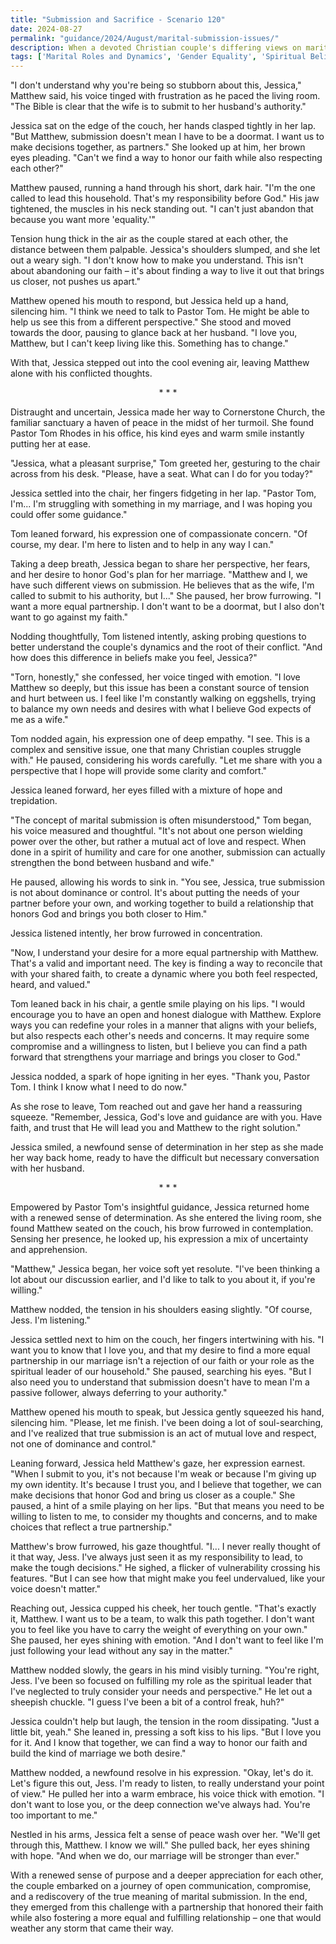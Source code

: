 ```yaml
---
title: "Submission and Sacrifice - Scenario 120"
date: 2024-08-27
permalink: "guidance/2024/August/marital-submission-issues/"
description: When a devoted Christian couple's differing views on marital submission cause tension and conflict in their relationship, they seek guidance from Pastor Tom Rhodes to reconcile their beliefs and find a path forward that honors their faith and respects each other.
tags: ['Marital Roles and Dynamics', 'Gender Equality', 'Spiritual Beliefs', 'Communication and Compromise', 'Pastoral Guidance']
---
```

"I don't understand why you're being so stubborn about this, Jessica," Matthew said, his voice tinged with frustration as he paced the living room. "The Bible is clear that the wife is to submit to her husband's authority."

Jessica sat on the edge of the couch, her hands clasped tightly in her lap. "But Matthew, submission doesn't mean I have to be a doormat. I want us to make decisions together, as partners." She looked up at him, her brown eyes pleading. "Can't we find a way to honor our faith while also respecting each other?"

Matthew paused, running a hand through his short, dark hair. "I'm the one called to lead this household. That's my responsibility before God." His jaw tightened, the muscles in his neck standing out. "I can't just abandon that because you want more 'equality.'"

Tension hung thick in the air as the couple stared at each other, the distance between them palpable. Jessica's shoulders slumped, and she let out a weary sigh. "I don't know how to make you understand. This isn't about abandoning our faith – it's about finding a way to live it out that brings us closer, not pushes us apart."

Matthew opened his mouth to respond, but Jessica held up a hand, silencing him. "I think we need to talk to Pastor Tom. He might be able to help us see this from a different perspective." She stood and moved towards the door, pausing to glance back at her husband. "I love you, Matthew, but I can't keep living like this. Something has to change."

With that, Jessica stepped out into the cool evening air, leaving Matthew alone with his conflicted thoughts.

<center>* * *</center>

Distraught and uncertain, Jessica made her way to Cornerstone Church, the familiar sanctuary a haven of peace in the midst of her turmoil. She found Pastor Tom Rhodes in his office, his kind eyes and warm smile instantly putting her at ease.

"Jessica, what a pleasant surprise," Tom greeted her, gesturing to the chair across from his desk. "Please, have a seat. What can I do for you today?"

Jessica settled into the chair, her fingers fidgeting in her lap. "Pastor Tom, I'm... I'm struggling with something in my marriage, and I was hoping you could offer some guidance."

Tom leaned forward, his expression one of compassionate concern. "Of course, my dear. I'm here to listen and to help in any way I can."

Taking a deep breath, Jessica began to share her perspective, her fears, and her desire to honor God's plan for her marriage. "Matthew and I, we have such different views on submission. He believes that as the wife, I'm called to submit to his authority, but I..." She paused, her brow furrowing. "I want a more equal partnership. I don't want to be a doormat, but I also don't want to go against my faith."

Nodding thoughtfully, Tom listened intently, asking probing questions to better understand the couple's dynamics and the root of their conflict. "And how does this difference in beliefs make you feel, Jessica?"

"Torn, honestly," she confessed, her voice tinged with emotion. "I love Matthew so deeply, but this issue has been a constant source of tension and hurt between us. I feel like I'm constantly walking on eggshells, trying to balance my own needs and desires with what I believe God expects of me as a wife."

Tom nodded again, his expression one of deep empathy. "I see. This is a complex and sensitive issue, one that many Christian couples struggle with." He paused, considering his words carefully. "Let me share with you a perspective that I hope will provide some clarity and comfort."

Jessica leaned forward, her eyes filled with a mixture of hope and trepidation.

"The concept of marital submission is often misunderstood," Tom began, his voice measured and thoughtful. "It's not about one person wielding power over the other, but rather a mutual act of love and respect. When done in a spirit of humility and care for one another, submission can actually strengthen the bond between husband and wife."

He paused, allowing his words to sink in. "You see, Jessica, true submission is not about dominance or control. It's about putting the needs of your partner before your own, and working together to build a relationship that honors God and brings you both closer to Him."

Jessica listened intently, her brow furrowed in concentration.

"Now, I understand your desire for a more equal partnership with Matthew. That's a valid and important need. The key is finding a way to reconcile that with your shared faith, to create a dynamic where you both feel respected, heard, and valued."

Tom leaned back in his chair, a gentle smile playing on his lips. "I would encourage you to have an open and honest dialogue with Matthew. Explore ways you can redefine your roles in a manner that aligns with your beliefs, but also respects each other's needs and concerns. It may require some compromise and a willingness to listen, but I believe you can find a path forward that strengthens your marriage and brings you closer to God."

Jessica nodded, a spark of hope igniting in her eyes. "Thank you, Pastor Tom. I think I know what I need to do now."

As she rose to leave, Tom reached out and gave her hand a reassuring squeeze. "Remember, Jessica, God's love and guidance are with you. Have faith, and trust that He will lead you and Matthew to the right solution."

Jessica smiled, a newfound sense of determination in her step as she made her way back home, ready to have the difficult but necessary conversation with her husband.

<center>* * *</center>

Empowered by Pastor Tom's insightful guidance, Jessica returned home with a renewed sense of determination. As she entered the living room, she found Matthew seated on the couch, his brow furrowed in contemplation. Sensing her presence, he looked up, his expression a mix of uncertainty and apprehension.

"Matthew," Jessica began, her voice soft yet resolute. "I've been thinking a lot about our discussion earlier, and I'd like to talk to you about it, if you're willing."

Matthew nodded, the tension in his shoulders easing slightly. "Of course, Jess. I'm listening."

Jessica settled next to him on the couch, her fingers intertwining with his. "I want you to know that I love you, and that my desire to find a more equal partnership in our marriage isn't a rejection of our faith or your role as the spiritual leader of our household." She paused, searching his eyes. "But I also need you to understand that submission doesn't have to mean I'm a passive follower, always deferring to your authority."

Matthew opened his mouth to speak, but Jessica gently squeezed his hand, silencing him. "Please, let me finish. I've been doing a lot of soul-searching, and I've realized that true submission is an act of mutual love and respect, not one of dominance and control."

Leaning forward, Jessica held Matthew's gaze, her expression earnest. "When I submit to you, it's not because I'm weak or because I'm giving up my own identity. It's because I trust you, and I believe that together, we can make decisions that honor God and bring us closer as a couple." She paused, a hint of a smile playing on her lips. "But that means you need to be willing to listen to me, to consider my thoughts and concerns, and to make choices that reflect a true partnership."

Matthew's brow furrowed, his gaze thoughtful. "I... I never really thought of it that way, Jess. I've always just seen it as my responsibility to lead, to make the tough decisions." He sighed, a flicker of vulnerability crossing his features. "But I can see how that might make you feel undervalued, like your voice doesn't matter."

Reaching out, Jessica cupped his cheek, her touch gentle. "That's exactly it, Matthew. I want us to be a team, to walk this path together. I don't want you to feel like you have to carry the weight of everything on your own." She paused, her eyes shining with emotion. "And I don't want to feel like I'm just following your lead without any say in the matter."

Matthew nodded slowly, the gears in his mind visibly turning. "You're right, Jess. I've been so focused on fulfilling my role as the spiritual leader that I've neglected to truly consider your needs and perspective." He let out a sheepish chuckle. "I guess I've been a bit of a control freak, huh?"

Jessica couldn't help but laugh, the tension in the room dissipating. "Just a little bit, yeah." She leaned in, pressing a soft kiss to his lips. "But I love you for it. And I know that together, we can find a way to honor our faith and build the kind of marriage we both desire."

Matthew nodded, a newfound resolve in his expression. "Okay, let's do it. Let's figure this out, Jess. I'm ready to listen, to really understand your point of view." He pulled her into a warm embrace, his voice thick with emotion. "I don't want to lose you, or the deep connection we've always had. You're too important to me."

Nestled in his arms, Jessica felt a sense of peace wash over her. "We'll get through this, Matthew. I know we will." She pulled back, her eyes shining with hope. "And when we do, our marriage will be stronger than ever."

With a renewed sense of purpose and a deeper appreciation for each other, the couple embarked on a journey of open communication, compromise, and a rediscovery of the true meaning of marital submission. In the end, they emerged from this challenge with a partnership that honored their faith while also fostering a more equal and fulfilling relationship – one that would weather any storm that came their way.

